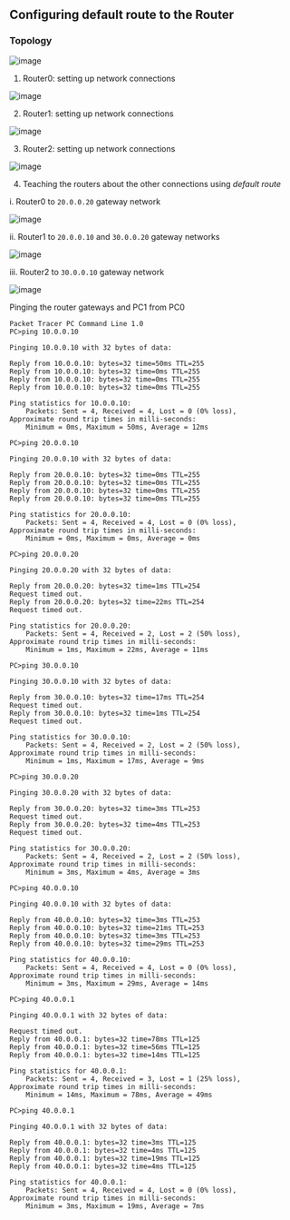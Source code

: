 ## Configuring default route to the Router

### Topology

![image](https://user-images.githubusercontent.com/83855603/202862620-0eb52543-91ac-42ea-903d-d17bb38000c0.png)

1. Router0: setting up network connections

![image](https://user-images.githubusercontent.com/83855603/202862695-46f2af90-df23-49fe-9890-3bf854e02e51.png)

2. Router1: setting up network connections

![image](https://user-images.githubusercontent.com/83855603/202862756-d5a0261c-4a4a-412e-879a-37f3b597d845.png)

3. Router2: setting up network connections

![image](https://user-images.githubusercontent.com/83855603/202862816-9d8db3fe-a2f5-41d4-b1ff-f69ff7fc9e93.png)

4. Teaching the routers about the other connections using *default route*

i. Router0 to `20.0.0.20` gateway network

![image](https://user-images.githubusercontent.com/83855603/202862870-2990dd36-7789-44f1-9bd4-6b8e047df20d.png)

ii. Router1 to `20.0.0.10` and `30.0.0.20` gateway networks

![image](https://user-images.githubusercontent.com/83855603/202862974-34844a8d-43fe-4d40-998f-89bff5f6e5e0.png)

iii. Router2 to `30.0.0.10` gateway network

![image](https://user-images.githubusercontent.com/83855603/202863024-a635fefa-9db3-40bf-95f3-734a16724673.png)

Pinging the router gateways and PC1 from PC0

```
Packet Tracer PC Command Line 1.0
PC>ping 10.0.0.10

Pinging 10.0.0.10 with 32 bytes of data:

Reply from 10.0.0.10: bytes=32 time=50ms TTL=255
Reply from 10.0.0.10: bytes=32 time=0ms TTL=255
Reply from 10.0.0.10: bytes=32 time=0ms TTL=255
Reply from 10.0.0.10: bytes=32 time=0ms TTL=255

Ping statistics for 10.0.0.10:
    Packets: Sent = 4, Received = 4, Lost = 0 (0% loss),
Approximate round trip times in milli-seconds:
    Minimum = 0ms, Maximum = 50ms, Average = 12ms

PC>ping 20.0.0.10

Pinging 20.0.0.10 with 32 bytes of data:

Reply from 20.0.0.10: bytes=32 time=0ms TTL=255
Reply from 20.0.0.10: bytes=32 time=0ms TTL=255
Reply from 20.0.0.10: bytes=32 time=0ms TTL=255
Reply from 20.0.0.10: bytes=32 time=0ms TTL=255

Ping statistics for 20.0.0.10:
    Packets: Sent = 4, Received = 4, Lost = 0 (0% loss),
Approximate round trip times in milli-seconds:
    Minimum = 0ms, Maximum = 0ms, Average = 0ms

PC>ping 20.0.0.20

Pinging 20.0.0.20 with 32 bytes of data:

Reply from 20.0.0.20: bytes=32 time=1ms TTL=254
Request timed out.
Reply from 20.0.0.20: bytes=32 time=22ms TTL=254
Request timed out.

Ping statistics for 20.0.0.20:
    Packets: Sent = 4, Received = 2, Lost = 2 (50% loss),
Approximate round trip times in milli-seconds:
    Minimum = 1ms, Maximum = 22ms, Average = 11ms

PC>ping 30.0.0.10

Pinging 30.0.0.10 with 32 bytes of data:

Reply from 30.0.0.10: bytes=32 time=17ms TTL=254
Request timed out.
Reply from 30.0.0.10: bytes=32 time=1ms TTL=254
Request timed out.

Ping statistics for 30.0.0.10:
    Packets: Sent = 4, Received = 2, Lost = 2 (50% loss),
Approximate round trip times in milli-seconds:
    Minimum = 1ms, Maximum = 17ms, Average = 9ms

PC>ping 30.0.0.20

Pinging 30.0.0.20 with 32 bytes of data:

Reply from 30.0.0.20: bytes=32 time=3ms TTL=253
Request timed out.
Reply from 30.0.0.20: bytes=32 time=4ms TTL=253
Request timed out.

Ping statistics for 30.0.0.20:
    Packets: Sent = 4, Received = 2, Lost = 2 (50% loss),
Approximate round trip times in milli-seconds:
    Minimum = 3ms, Maximum = 4ms, Average = 3ms

PC>ping 40.0.0.10

Pinging 40.0.0.10 with 32 bytes of data:

Reply from 40.0.0.10: bytes=32 time=3ms TTL=253
Reply from 40.0.0.10: bytes=32 time=21ms TTL=253
Reply from 40.0.0.10: bytes=32 time=3ms TTL=253
Reply from 40.0.0.10: bytes=32 time=29ms TTL=253

Ping statistics for 40.0.0.10:
    Packets: Sent = 4, Received = 4, Lost = 0 (0% loss),
Approximate round trip times in milli-seconds:
    Minimum = 3ms, Maximum = 29ms, Average = 14ms

PC>ping 40.0.0.1

Pinging 40.0.0.1 with 32 bytes of data:

Request timed out.
Reply from 40.0.0.1: bytes=32 time=78ms TTL=125
Reply from 40.0.0.1: bytes=32 time=56ms TTL=125
Reply from 40.0.0.1: bytes=32 time=14ms TTL=125

Ping statistics for 40.0.0.1:
    Packets: Sent = 4, Received = 3, Lost = 1 (25% loss),
Approximate round trip times in milli-seconds:
    Minimum = 14ms, Maximum = 78ms, Average = 49ms

PC>ping 40.0.0.1

Pinging 40.0.0.1 with 32 bytes of data:

Reply from 40.0.0.1: bytes=32 time=3ms TTL=125
Reply from 40.0.0.1: bytes=32 time=4ms TTL=125
Reply from 40.0.0.1: bytes=32 time=19ms TTL=125
Reply from 40.0.0.1: bytes=32 time=4ms TTL=125

Ping statistics for 40.0.0.1:
    Packets: Sent = 4, Received = 4, Lost = 0 (0% loss),
Approximate round trip times in milli-seconds:
    Minimum = 3ms, Maximum = 19ms, Average = 7ms
```

